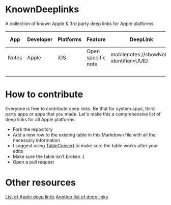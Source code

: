 # KnownDeeplinks
A collection of known Apple &amp; 3rd party deep links for Apple platforms.

| App   | Developer | Platforms | Feature            | DeepLink                               | Reference Link                                                                                                               |
|-------|-----------|-----------|--------------------|----------------------------------------|------------------------------------------------------------------------------------------------------------------------------|
| Notes | Apple     | iOS       | Open specific note | mobilenotes://showNote?identifier=UUID | [MacStories](https://www.macstories.net/ios/creating-lock-screen-widgets-for-specific-notes-via-the-apple-notes-url-scheme/) |
|       |           |           |                    |                                        |                                                                                                                              |
|       |           |           |                    |                                        |                                                                                                                              |
|       |           |           |                    |                                        |                                                                                                                              |
|       |           |           |                    |                                        |                                                                                                                              |

# How to contribute
Everyone is free to contribute deep links. Be that for system apps, third party apps or apps that you made. Let's make this a comprehensive list of deep links for all Apple platforms.

- Fork the repository
- Add a new row to the existing table in this Markdown file with all the necessary information
- I suggest using [TableConvert](https://tableconvert.com/markdown-to-markdown) to make sure the table works after your edits
- Make sure the table isn't broken :)
- Open a pull request

# Other resources
[List of Apple deep links](https://medium.com/@contact.jmeyers/complete-list-of-ios-url-schemes-for-apple-apps-and-services-always-updated-800c64f450f)
[Another list of deep links](https://www.techregister.co.uk/always-updated-list-of-ios-app-url-scheme-names-paths-for-shortcuts-ios-iphone-gadget-hacks/)

